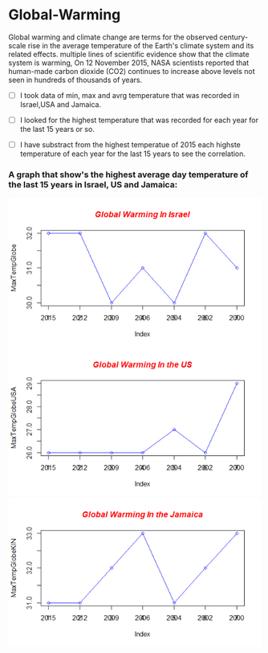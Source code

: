 # Global-Warming

Global warming and climate change are terms for the observed century-scale rise in the average temperature of the Earth's climate system and its related effects.
multiple lines of scientific evidence show that the climate system is warming,  On 12 November 2015, NASA scientists reported that human-made carbon dioxide (CO2) continues to increase above levels not seen in hundreds of thousands of years.
- [ ] I took data of min, max and avrg temperature that was recorded in Israel,USA and Jamaica.
- [ ] I looked for the highest temperature that was recorded for each year for the last 15 years or so.
- [ ] I have substract from the highest temperatue of 2015 each highste temperature of each year for the last 15 years to see the correlation.





### A graph that show's the highest average day temperature of the last 15 years in Israel, US and Jamaica:
![alt tag](PlotGlobalWarmingIL.png)
![alt tag](PlotGlobalWarmingUS.png)
![alt tag](PlotGlobalWarmingKIN.png)

